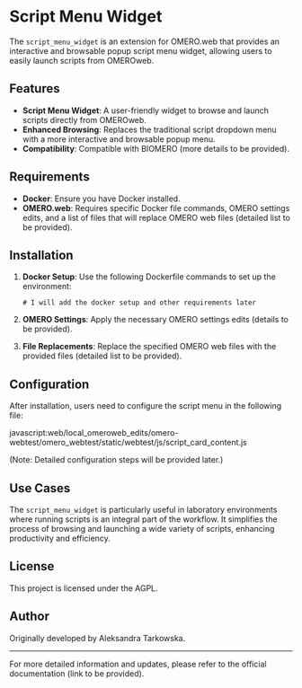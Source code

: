 # Script Menu Widget

The `script_menu_widget` is an extension for OMERO.web that provides an interactive and browsable popup script menu widget, allowing users to easily launch scripts from OMEROweb.

## Features

- **Script Menu Widget**: A user-friendly widget to browse and launch scripts directly from OMEROweb.
- **Enhanced Browsing**: Replaces the traditional script dropdown menu with a more interactive and browsable popup menu.
- **Compatibility**: Compatible with BIOMERO (more details to be provided).

## Requirements

- **Docker**: Ensure you have Docker installed.
- **OMERO.web**: Requires specific Docker file commands, OMERO settings edits, and a list of files that will replace OMERO web files (detailed list to be provided).

## Installation

1. **Docker Setup**: Use the following Dockerfile commands to set up the environment:
    ```dockerfile:web/Dockerfile
    # I will add the docker setup and other requirements later
    ```

2. **OMERO Settings**: Apply the necessary OMERO settings edits (details to be provided).

3. **File Replacements**: Replace the specified OMERO web files with the provided files (detailed list to be provided).

## Configuration

After installation, users need to configure the script menu in the following file:

javascript:web/local_omeroweb_edits/omero-webtest/omero_webtest/static/webtest/js/script_card_content.js

(Note: Detailed configuration steps will be provided later.)

## Use Cases

The `script_menu_widget` is particularly useful in laboratory environments where running scripts is an integral part of the workflow. It simplifies the process of browsing and launching a wide variety of scripts, enhancing productivity and efficiency.

## License

This project is licensed under the AGPL.

## Author

Originally developed by Aleksandra Tarkowska.

---

For more detailed information and updates, please refer to the official documentation (link to be provided).